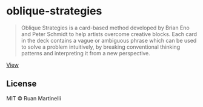# oblique-strategies

> Oblique Strategies is a card-based method developed by Brian Eno and Peter Schmidt to help artists overcome creative blocks. Each card in the deck contains a vague or ambiguous phrase which can be used to solve a problem intuitively, by breaking conventional thinking patterns and interpreting it from a new perspective.

[View](https://obliquestrategies.ruanmartinelli.com)

## License

MIT © Ruan Martinelli
